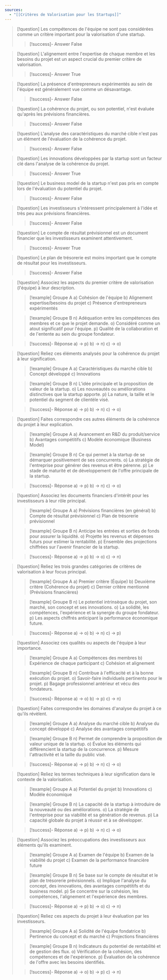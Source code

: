 ```yaml
---
sources:
  - "[[Critères de Valorisation pour les Startups]]"
---
```

> [!question] Les compétences de l'équipe ne sont pas considérées comme un critère important pour la valorisation d'une startup.
>> [!success]- Answer
>> False

> [!question] L'alignement entre l'expertise de chaque membre et les besoins du projet est un aspect crucial du premier critère de valorisation.
>> [!success]- Answer
>> True

> [!question] La présence d'entrepreneurs expérimentés au sein de l'équipe est généralement vue comme un désavantage.
>> [!success]- Answer
>> False

> [!question] La cohérence du projet, ou son potentiel, n'est évaluée qu'après les prévisions financières.
>> [!success]- Answer
>> False

> [!question] L'analyse des caractéristiques du marché cible n'est pas un élément de l'évaluation de la cohérence du projet.
>> [!success]- Answer
>> False

> [!question] Les innovations développées par la startup sont un facteur clé dans l'analyse de la cohérence du projet.
>> [!success]- Answer
>> True

> [!question] Le business model de la startup n'est pas pris en compte lors de l'évaluation du potentiel du projet.
>> [!success]- Answer
>> False

> [!question] Les investisseurs s'intéressent principalement à l'idée et très peu aux prévisions financières.
>> [!success]- Answer
>> False

> [!question] Le compte de résultat prévisionnel est un document financier que les investisseurs examinent attentivement.
>> [!success]- Answer
>> True

> [!question] Le plan de trésorerie est moins important que le compte de résultat pour les investisseurs.
>> [!success]- Answer
>> False

> [!question] Associez les aspects du premier critère de valorisation (l'équipe) à leur description.
>> [!example] Groupe A
>> a) Cohésion de l'équipe
>> b) Alignement expertise/besoins du projet
>> c) Présence d'entrepreneurs expérimentés
>
>> [!example] Groupe B
>> n) Adéquation entre les compétences des membres et ce que le projet demande.
>> o) Considéré comme un atout significatif pour l'équipe.
>> p) Qualité de la collaboration et de l'entente au sein du groupe fondateur.
>
>> [!success]- Réponse
>> a) -> p)
>> b) -> n)
>> c) -> o)

> [!question] Reliez ces éléments analysés pour la cohérence du projet à leur signification.
>> [!example] Groupe A
>> a) Caractéristiques du marché cible
>> b) Concept développé
>> c) Innovations
>
>> [!example] Groupe B
>> n) L'idée principale et la proposition de valeur de la startup.
>> o) Les nouveautés ou améliorations distinctives que la startup apporte.
>> p) La nature, la taille et le potentiel du segment de clientèle visé.
>
>> [!success]- Réponse
>> a) -> p)
>> b) -> n)
>> c) -> o)

> [!question] Faites correspondre ces autres éléments de la cohérence du projet à leur explication.
>> [!example] Groupe A
>> a) Avancement en R&D du produit/service
>> b) Avantages compétitifs
>> c) Modèle économique (Business Model)
>
>> [!example] Groupe B
>> n) Ce qui permet à la startup de se démarquer positivement de ses concurrents.
>> o) La stratégie de l'entreprise pour générer des revenus et être pérenne.
>> p) Le stade de maturité et de développement de l'offre principale de la startup.
>
>> [!success]- Réponse
>> a) -> p)
>> b) -> n)
>> c) -> o)

> [!question] Associez les documents financiers d'intérêt pour les investisseurs à leur rôle principal.
>> [!example] Groupe A
>> a) Prévisions financières (en général)
>> b) Compte de résultat prévisionnel
>> c) Plan de trésorerie prévisionnel
>
>> [!example] Groupe B
>> n) Anticipe les entrées et sorties de fonds pour assurer la liquidité.
>> o) Projette les revenus et dépenses futurs pour estimer la rentabilité.
>> p) Ensemble des projections chiffrées sur l'avenir financier de la startup.
>
>> [!success]- Réponse
>> a) -> p)
>> b) -> o)
>> c) -> n)

> [!question] Reliez les trois grandes catégories de critères de valorisation à leur focus principal.
>> [!example] Groupe A
>> a) Premier critère (Équipe)
>> b) Deuxième critère (Cohérence du projet)
>> c) Dernier critère mentionné (Prévisions financières)
>
>> [!example] Groupe B
>> n) Le potentiel intrinsèque du projet, son marché, son concept et ses innovations.
>> o) La solidité, les compétences, l'expérience et la synergie du groupe fondateur.
>> p) Les aspects chiffrés anticipant la performance économique future.
>
>> [!success]- Réponse
>> a) -> o)
>> b) -> n)
>> c) -> p)

> [!question] Associez ces qualités ou aspects de l'équipe à leur importance.
>> [!example] Groupe A
>> a) Compétences des membres
>> b) Expérience de chaque participant
>> c) Cohésion et alignement
>
>> [!example] Groupe B
>> n) Contribue à l'efficacité et à la bonne exécution du projet.
>> o) Savoir-faire individuels pertinents pour le projet.
>> p) Bagage professionnel antérieur et vécu des fondateurs.
>
>> [!success]- Réponse
>> a) -> o)
>> b) -> p)
>> c) -> n)

> [!question] Faites correspondre les domaines d'analyse du projet à ce qu'ils révèlent.
>> [!example] Groupe A
>> a) Analyse du marché cible
>> b) Analyse du concept développé
>> c) Analyse des avantages compétitifs
>
>> [!example] Groupe B
>> n) Permet de comprendre la proposition de valeur unique de la startup.
>> o) Évalue les éléments qui différencient la startup de la concurrence.
>> p) Mesure l'attractivité et la taille du public visé.
>
>> [!success]- Réponse
>> a) -> p)
>> b) -> n)
>> c) -> o)

> [!question] Reliez les termes techniques à leur signification dans le contexte de la valorisation.
>> [!example] Groupe A
>> a) Potentiel du projet
>> b) Innovations
>> c) Modèle économique
>
>> [!example] Groupe B
>> n) La capacité de la startup à introduire de la nouveauté ou des améliorations.
>> o) La stratégie de l'entreprise pour sa viabilité et sa génération de revenus.
>> p) La capacité globale du projet à réussir et à se développer.
>
>> [!success]- Réponse
>> a) -> p)
>> b) -> n)
>> c) -> o)

> [!question] Associez les préoccupations des investisseurs aux éléments qu'ils examinent.
>> [!example] Groupe A
>> a) Examen de l'équipe
>> b) Examen de la viabilité du projet
>> c) Examen de la performance financière future
>
>> [!example] Groupe B
>> n) Se base sur le compte de résultat et le plan de trésorerie prévisionnels.
>> o) Implique l'analyse du concept, des innovations, des avantages compétitifs et du business model.
>> p) Se concentre sur la cohésion, les compétences, l'alignement et l'expérience des membres.
>
>> [!success]- Réponse
>> a) -> p)
>> b) -> o)
>> c) -> n)

> [!question] Reliez ces aspects du projet à leur évaluation par les investisseurs.
>> [!example] Groupe A
>> a) Solidité de l'équipe fondatrice
>> b) Pertinence du concept et du marché
>> c) Projections financières
>
>> [!example] Groupe B
>> n) Indicateurs du potentiel de rentabilité et de gestion des flux.
>> o) Vérification de la cohésion, des compétences et de l'expérience.
>> p) Évaluation de la cohérence de l'offre avec les besoins identifiés.
>
>> [!success]- Réponse
>> a) -> o)
>> b) -> p)
>> c) -> n)